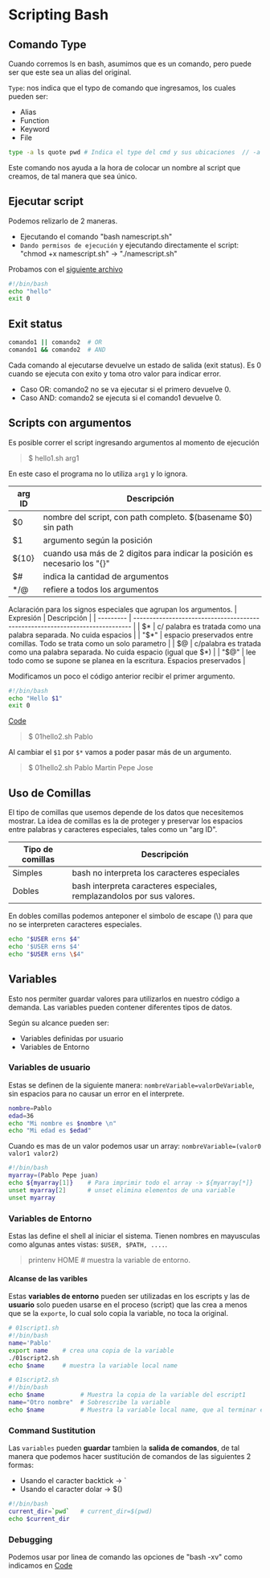 # Scripting Bash

## Comando Type

Cuando corremos ls en bash, asumimos que es un comando, pero puede ser que este sea un alias del original.

`Type`: nos indica que el typo de comando que ingresamos, los cuales pueden ser:

- Alias
- Function
- Keyword
- File

```Bash
type -a ls quote pwd # Indica el type del cmd y sus ubicaciones  // -a todas sus ubicaciones
```

Este comando nos ayuda a la hora de colocar un nombre al script que creamos, de tal manera que sea único.

## Ejecutar script

Podemos relizarlo de 2 maneras.

- Ejecutando el comando "bash namescript.sh"
- `Dando permisos de ejecución` y ejecutando directamente el script: "chmod +x namescript.sh" -> "./namescript.sh"

Probamos con el [siguiente archivo](master/01hello.sh)

```Bash
#!/bin/bash
echo "hello"
exit 0
```

## Exit status

```bash
comando1 || comando2  # OR
comando1 && comando2  # AND
```

Cada comando al ejecutarse devuelve un estado de salida (exit status). Es 0 cuando se ejecuta con exito y toma otro valor para indicar error.

- Caso OR:  comando2 no se va ejecutar si el primero devuelve 0.
- Caso AND: comando2 se ejecuta si el comando1 devuelve 0.

## Scripts con argumentos

Es posible correr el script ingresando argumentos al momento de ejecución

> $ hello1.sh arg1

En este caso el programa no lo utiliza `arg1` y lo ignora.

| arg ID | Descripción                                                                |
| ------ | -------------------------------------------------------------------------- |
| $0     | nombre del script, con path completo. $(basename $0) sin path              |
| $1     | argumento según la posición                                                |
| ${10}  | cuando usa más de 2 digitos para indicar la posición es necesario los "{}" |
| $#     | indica la cantidad de argumentos                                           |
| $*/$@  | refiere a todos los argumentos                                             |

Aclaración para los signos especiales que agrupan los argumentos.
| Expresión | Descripción                                                                   |
| --------- | ----------------------------------------------------------------------------- |
| $*        | c/ palabra es tratada como una palabra separada. No cuida espacios            |
| "$*"      | espacio preservados entre comillas. Todo se trata como un solo parametro      |
| $@        | c/palabra es tratada como una palabra separada. No cuida espacio (igual que $*) |
| "$@"      | lee todo como se supone se planea en la escritura. Espacios preservados       |

Modificamos un poco el código anterior recibir el primer argumento.

```Bash
#!/bin/bash
echo "Hello $1"
exit 0
```

[Code](master/01hello2.sh)

> $ 01hello2.sh Pablo

 Al cambiar el `$1` por `$*` vamos a poder pasar más de un argumento.

> $ 01hello2.sh Pablo Martin Pepe Jose

## Uso de Comillas

El tipo de comillas que usemos depende de los datos que necesitemos mostrar.
La idea de comillas es la de proteger y preservar los espacios entre palabras y caracteres especiales, tales como un "arg ID".

| Tipo de comillas | Descripción                                                            |
| ---------------- | ---------------------------------------------------------------------- |
| Simples          | bash no interpreta los caracteres especiales                           |
| Dobles           | bash interpreta caracteres especiales, remplazandolos por sus valores. |

En dobles comillas podemos anteponer el simbolo de escape (\\) para que no se interpreten caracteres especiales.

```bash
echo "$USER erns $4"
echo '$USER erns $4'
echo "$USER erns \$4"
```

## Variables

Esto nos permiter guardar valores para utilizarlos en nuestro código a demanda. Las variables pueden contener diferentes tipos de datos.

Según su alcance pueden ser:

- Variables definidas por usuario
- Variables de Entorno

### Variables de usuario

Estas se definen de la siguiente manera: `nombreVariable=valorDeVariable`, sin espacios para no causar un error en el interprete.

```Bash
nombre=Pablo
edad=36
echo "Mi nombre es $nombre \n"
echo "Mi edad es $edad"
```

Cuando es mas de un valor podemos usar un array: `nombreVariable=(valor0 valor1 valor2)`

```Bash
#!/bin/bash
myarray=(Pablo Pepe juan)
echo ${myarray[1]}    # Para imprimir todo el array -> ${myarray[*]}
unset myarray[2]      # unset elimina elementos de una variable
unset myarray
```

### Variables de Entorno

Estas las define el shell al iniciar el sistema. Tienen nombres en mayusculas como algunas antes vistas: `$USER, $PATH, ....`.

> printenv HOME   # muestra la variable de entorno.

#### Alcanse de las varibles

Estas **variables de entorno** pueden ser utilizadas en los escripts y las de **usuario** solo pueden usarse en el proceso (script) que las crea a menos que se la `exporte`, lo cual solo copia la variable, no toca la original.

```Bash
# 01script1.sh
#!/bin/bash
name='Pablo'
export name    # crea una copia de la variable
./01script2.sh
echo $name     # muestra la variable local name
```

```Bash
# 01script2.sh
#!/bin/bash
echo $name          # Muestra la copia de la variable del escript1
name="Otro nombre"  # Sobrescribe la variable
echo $name          # Muestra la variable local name, que al terminar el script desaparece
```

### Command Sustitution

Las `variables` pueden **guardar** tambien la **salida de comandos**, de tal manera que podemos hacer sustitución de comandos de las siguientes 2 formas:

- Usando el caracter backtick -> `
- Usando el caracter dolar -> $()

```bash
#!/bin/bash
current_dir=`pwd`   # current_dir=$(pwd)
echo $current_dir
```

### Debugging

Podemos usar por linea de comando las opciones de "bash -xv" como indicamos en [Code](../commands.md)
